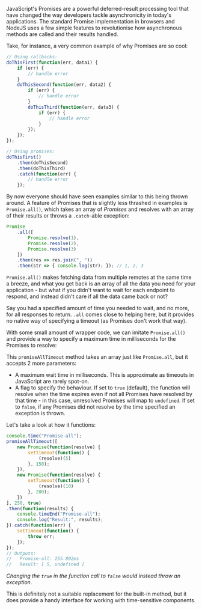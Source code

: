 <!--
author=perry.mitchell
date=2016-06-23 21:32:31
title=Promise~all with a timeout
description=JavaScript's Promise.all that waits a specified amount of time before resolving
headerImg=countdown.jpg
tags=javascript,promise,async
-->
JavaScript's Promises are a powerful deferred-result processing tool that have changed the way developers tackle asynchronicity in today's applications. The standard Promise implementation in browsers and NodeJS uses a few simple features to revolutionise how asynchronous methods are called and their results handled.

Take, for instance, a very common example of why Promises are so cool:

```js
// Using callbacks:
doThisFirst(function(err, data1) {
    if (err) {
        // handle error
    }
    doThisSecond(function(err, data2) {
        if (err) {
            // handle error
        }
        doThisThird(function(err, data3) {
            if (err) {
                // handle error
            }
        });
    });
});

// Using promises:
doThisFirst()
    .then(doThisSecond)
    .then(doThisThird)
    .catch(function(err) {
        // handle error
    });
```

By now everyone should have seen examples similar to this being thrown around. A feature of Promises that is slightly less thrashed in examples is `Promise.all()`, which takes an array of _Promises_ and resolves with an array of their results or throws a `.catch`-able exception:

```js
Promise
    .all([
        Promise.resolve(1),
        Promise.resolve(2),
        Promise.resolve(3)
    ])
    .then(res => res.join(", "))
    .then(str => { console.log(str); }); // 1, 2, 3
```

`Promise.all()` makes fetching data from multiple remotes at the same time a breeze, and what you get back is an array of all the data you need for your application - but what if you didn't want to wait for each endpoint to respond, and instead didn't care if all the data came back or not?

Say you had a specified amount of time you needed to wait, and no more, for all responses to return. `.all` comes close to helping here, but it provides no native way of specifying a timeout (as Promises don't work that way).

With some small amount of wrapper code, we can imitate `Promise.all()` and provide a way to specify a maximum time in milliseconds for the Promises to resolve:

<script src="https://gist.github.com/perry-mitchell/dfe8becce634689206725af318b44445.js"></script>

This `promiseAllTimeout` method takes an array just like `Promise.all`, but it accepts 2 more parameters:

 * A maximum wait time in milliseconds. This is approximate as timeouts in JavaScript are rarely spot-on.
 * A flag to specify the behaviour. If set to `true` (default), the function will resolve when the time expires even if not all Promises have resolved by that time - in this case, unresolved Promises will map to `undefined`. If set to `false`, if any Promises did not resolve by the time specified an exception is thrown.

Let's take a look at how it functions:

```js
console.time("Promise-all");
promiseAllTimeout([
    new Promise(function(resolve) {
        setTimeout(function() {
            (resolve)(5)
        }, 150);
    }),
    new Promise(function(resolve) {
        setTimeout(function() {
            (resolve)(10)
        }, 280);
    })
], 250, true)
.then(function(results) {
    console.timeEnd("Promise-all");
    console.log("Result:", results);
}).catch(function(err) {
    setTimeout(function() {
        throw err;
    });
});
// Outputs:
//   Promise-all: 255.802ms
//   Result: [ 5, undefined ]
```

_Changing the `true` in the function call to `false` would instead throw an exception._

This is definitely not a suitable replacement for the built-in method, but it does provide a handy interface for working with time-sensitive components.
